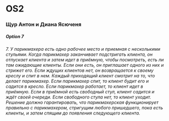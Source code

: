 # OS2
### Щур Антон и Диана Ясюченя
##### Option 7
######    7. У парикмахера есть одно рабочее место и приемная с несколькими стульями. Когда парикмахер заканчивает подстригать клиента, он отпускает клиента и затем идет в приёмную, чтобы посмотреть, есть ли там ожидающие клиенты. Если они есть, он приглашает одного из них и стрижет его. Если ждущих клиентов нет, он возвращается к своему креслу и спит в нем. Каждый приходящий клиент смотрит на то, что делает парикмахер. Если парикмахер спит, то клиент будит его и садится в кресло. Если парикмахер работает, то клиент идет в приёмную. Если в приёмной есть свободный стул, клиент садится и ждёт своей очереди. Если свободного стула нет, то клиент уходит. Решение должно гарантировать, что парикмахерская функционирует правильно с парикмахером, стригущим любого пришедшего, пока есть клиенты, и затем спящим до появления следующего клиента.
